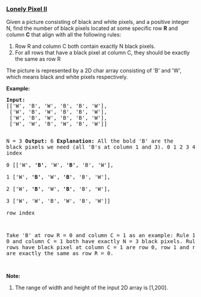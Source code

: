 ### [Lonely Pixel II](https://leetcode.com/problems/lonely-pixel-ii)

<p>Given a picture consisting of black and white pixels, and a positive integer N, find the number of black pixels located at some specific row <b>R</b> and column <b>C</b> that align with all the following rules:</p>

<ol>
<li> Row R and column C both contain exactly N black pixels.</li>
<li> For all rows that have a black pixel at column C, they should be exactly the same as row R</li>
</ol>

<p>The picture is represented by a 2D char array consisting of 'B' and 'W', which means black and white pixels respectively. </p>

<p><b>Example:</b><br />
<pre>
<b>Input:</b>                                            
[['W', 'B', 'W', 'B', 'B', 'W'],    
 ['W', 'B', 'W', 'B', 'B', 'W'],    
 ['W', 'B', 'W', 'B', 'B', 'W'],    
 ['W', 'W', 'B', 'W', 'B', 'W']] 

N = 3
<b>Output:</b> 6
<b>Explanation:</b> All the bold 'B' are the black pixels we need (all 'B's at column 1 and 3).
        0    1    2    3    4    5         column index                                            
0    [['W', <b>'B'</b>, 'W', <b>'B'</b>, 'B', 'W'],    
1     ['W', <b>'B'</b>, 'W', <b>'B'</b>, 'B', 'W'],    
2     ['W', <b>'B'</b>, 'W', <b>'B'</b>, 'B', 'W'],    
3     ['W', 'W', 'B', 'W', 'B', 'W']]    
row index

Take 'B' at row R = 0 and column C = 1 as an example:
Rule 1, row R = 0 and column C = 1 both have exactly N = 3 black pixels. 
Rule 2, the rows have black pixel at column C = 1 are row 0, row 1 and row 2. They are exactly the same as row R = 0.

</pre>
</p>

<p><b>Note:</b><br>
<ol>
<li>The range of width and height of the input 2D array is [1,200].</li>
</ol>
</p>